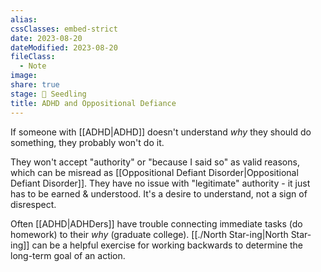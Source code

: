 ```yaml
---
alias: 
cssClasses: embed-strict
date: 2023-08-20
dateModified: 2023-08-20
fileClass:
  - Note
image: 
share: true
stage: 🌱 Seedling
title: ADHD and Oppositional Defiance
---
```


If someone with [[ADHD|ADHD]] doesn't understand _why_ they should do something, they probably won't do it.

They won't accept "authority" or "because I said so" as valid reasons, which can be misread as [[Oppositional Defiant Disorder|Oppositional Defiant Disorder]]. They have no issue with "legitimate" authority - it just has to be earned & understood. 
It's a desire to understand, not a sign of disrespect.

Often [[ADHD|ADHDers]] have trouble connecting immediate tasks (do homework) to their _why_ (graduate college). 
[[./North Star-ing|North Star-ing]] can be a helpful exercise for working backwards to determine the long-term goal of an action.
